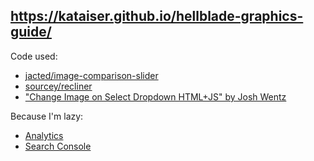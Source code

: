 ## https://kataiser.github.io/hellblade-graphics-guide/
Code used:
- [jacted/image-comparison-slider](https://github.com/jacted/image-comparison-slider)
- [sourcey/recliner](https://github.com/sourcey/recliner)
- ["Change Image on Select Dropdown HTML+JS" by Josh Wentz](https://joshwentz.blogspot.com/2015/02/change-image-on-select-dropdown-htmljs.html)

Because I'm lazy:
- [Analytics](https://analytics.google.com/analytics/web/#/)
- [Search Console](https://search.google.com/search-console)
